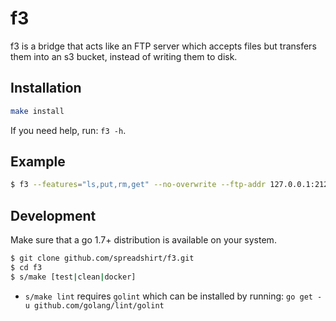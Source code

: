 # f3

f3 is a bridge that acts like an FTP server which accepts files but transfers them into an s3 bucket, instead of writing them to disk.

## Installation

```sh
make install
```

If you need help, run: `f3 -h`.

## Example

```sh
$ f3 --features="ls,put,rm,get" --no-overwrite --ftp-addr 127.0.0.1:2121 --s3-region eu-central-1 --s3-credentials 'accesskey:secret' --s3-bucket 'https://<f3.somewhere.com>' ./ftp-credentials.txt
```

## Development

Make sure that a go 1.7+ distribution is available on your system.

```sh
$ git clone github.com/spreadshirt/f3.git
$ cd f3
$ s/make [test|clean|docker]
```

- `s/make lint` requires `golint` which can be installed by running: `go get -u github.com/golang/lint/golint`
